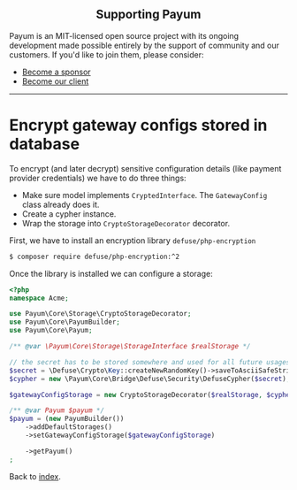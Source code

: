 <h2 align="center">Supporting Payum</h2>

Payum is an MIT-licensed open source project with its ongoing development made possible entirely by the support of community and our customers. If you'd like to join them, please consider:

- [Become a sponsor](https://www.patreon.com/makasim)
- [Become our client](http://forma-pro.com/)

---

# Encrypt gateway configs stored in database

To encrypt (and later decrypt) sensitive configuration details (like payment provider credentials) we have to do three things:
 
* Make sure model implements `CryptedInterface`. The `GatewayConfig` class already does it.
* Create a cypher instance. 
* Wrap the storage into `CryptoStorageDecorator` decorator.

First, we have to install an encryption library `defuse/php-encryption`

```bash
$ composer require defuse/php-encryption:^2
```

Once the library is installed we can configure a storage:

```php
<?php
namespace Acme;

use Payum\Core\Storage\CryptoStorageDecorator;
use Payum\Core\PayumBuilder;
use Payum\Core\Payum;

/** @var \Payum\Core\Storage\StorageInterface $realStorage */

// the secret has to be stored somewhere and used for all future usages.
$secret = \Defuse\Crypto\Key::createNewRandomKey()->saveToAsciiSafeString();
$cypher = new \Payum\Core\Bridge\Defuse\Security\DefuseCypher($secret);

$gatewayConfigStorage = new CryptoStorageDecorator($realStorage, $cypher);

/** @var Payum $payum */
$payum = (new PayumBuilder())
    ->addDefaultStorages()
    ->setGatewayConfigStorage($gatewayConfigStorage)

    ->getPayum()
;
```

Back to [index](index.md).
